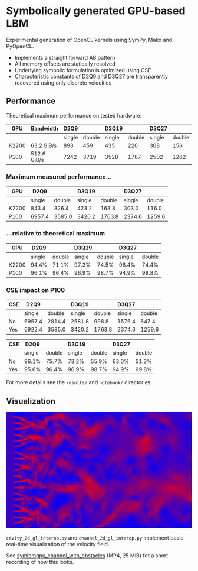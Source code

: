 # Symbolically generated GPU-based LBM

Experimental generation of OpenCL kernels using SymPy, Mako and PyOpenCL.

* Implements a straight forward AB pattern
* All memory offsets are statically resolved
* Underlying symbolic formulation is optimized using CSE
* Characteristic constants of D2Q9 and D3Q27 are transparently recovered using only discrete velocities

## Performance

Theoretical maximum performance on tested hardware:

| GPU    | Bandwidth   | D2Q9   | &nbsp; | D3Q19  | &nbsp; | D3Q27  | &nbsp; | 
| ------ | ----------- | ------ | ------ | ------ | ------ | ------ | ------ |
| &nbsp; | &nbsp;      | single | double | single | double | single | double | 
| K2200  | 63.2 GiB/s  | 893    | 459    | 435    |  220   |  308   | 156    |
| P100   | 512.6 GiB/s | 7242   | 3719   | 3528   | 1787   | 2502   | 1262   |

### Maximum measured performance...

| GPU    | D2Q9   | &nbsp; | D3Q19  | &nbsp; | D3Q27  | &nbsp; |
| ------ | ------ | ------ | ------ | ------ | ------ | ------ |
| &nbsp; | single | double | single | double | single | double |
| K2200  | 843.4  | 326.4  | 423.2  | 163.8  | 303.0  | 116.0  |
| P100   | 6957.4 | 3585.0 | 3420.2 | 1763.8 | 2374.6 | 1259.6 |

### ...relative to theoretical maximum

| GPU    | D2Q9   | &nbsp; | D3Q19  | &nbsp; | D3Q27  | &nbsp; |
| ------ | ------ | ------ | ------ | ------ | ------ | ------ |
| &nbsp; | single | double | single | double | single | double |
| K2200  | 94.4%  | 71.1%  | 97.3%  | 74.5%  | 98.4%  | 74.4%  |
| P100   | 96.1%  | 96.4%  | 96.9%  | 98.7%  | 94.9%  | 99.8%  |

### CSE impact on P100

| CSE    | D2Q9   | &nbsp; | D3Q19  | &nbsp; | D3Q27  | &nbsp; |
| ------ | ------ | ------ | ------ | ------ | ------ | ------ |
| &nbsp; | single | double | single | double | single | double |
| No     | 6957.4 | 2814.4 | 2581.8 |  998.8 | 1576.4 |  647.4 |
| Yes    | 6922.4 | 3585.0 | 3420.2 | 1763.8 | 2374.6 | 1259.6 |

| CSE    | D2Q9   | &nbsp; | D3Q19  | &nbsp; | D3Q27  | &nbsp; |
| ------ | ------ | ------ | ------ | ------ | ------ | ------ |
| &nbsp; | single | double | single | double | single | double |
| No     | 96.1%  | 75.7%  | 73.2%  | 55.9%  | 63.0%  | 51.3%  |
| Yes    | 95.6%  | 96.4%  | 96.9%  | 98.7%  | 94.9%  | 99.8%  |

For more details see the `results/` and `notebook/` directories.

## Visualization

![Screenshot of real-time OpenGL visualization](channel_2d_gl_interop.png)

`cavity_2d_gl_interop.py` and `channel_2d_gl_interop.py` implement basic real-time visualization of the velocity field.

See [symlbmgpu_channel_with_obstacles](http://static.kummerlaender.eu/media/symlbmgpu_channel_with_obstacles.mp4) (MP4, 25 MiB) for a short recording of how this looks.
